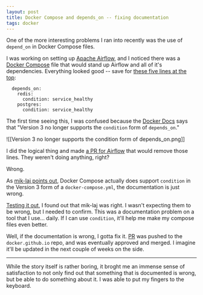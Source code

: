 ```yaml
---
layout: post
title: Docker Compose and depends_on -- fixing documentation
tags: docker
---
```


One of the more interesting problems I ran into recently was the use of `depend_on` in Docker Compose files.

I was working on setting up [Apache Airflow](https://airflow.apache.org/docs/apache-airflow/stable/index.html), and I noticed there was a [Docker Compose](https://airflow.apache.org/docs/apache-airflow/stable/docker-compose.yaml) file that would stand up Airflow and all of it's dependencies. Everything looked good -- save for [these five lines at the top](https://github.com/apache/airflow/blob/master/docs/apache-airflow/start/docker-compose.yaml#L58-L62):

```
  depends_on:
    redis:
      condition: service_healthy
    postgres:
      condition: service_healthy
```

The first time seeing this, I was confused because the [Docker Docs](https://docs.docker.com/compose/compose-file/compose-file-v3/#depends_on) says that "Version 3 no longer supports the `condition` form of `depends_on`."

![[Version 3 no longer supports the condition form of depends_on.png]]

I did the logical thing and made [a PR for Airflow](https://github.com/apache/airflow/pull/15509) that would remove those lines. They weren't doing anything, right?

Wrong.

As [mik-laj points out](https://github.com/apache/airflow/pull/15509#issuecomment-826120396), Docker Compose actually does support `condition` in the Version 3 form of a `docker-compose.yml`, the documentation is just wrong.

[Testing it out](https://github.com/porterdarby/docker-compose-condition-test), I found out that mik-laj was right. I wasn't expecting them to be wrong, but I needed to confirm. This was a documentation problem on a tool that I use... daily. If I can use `condition`, it'll help me make my compose files even better.

Well, if the documentation is wrong, I gotta fix it. [PR](https://github.com/docker/docker.github.io/pull/12746) was pushed to  the `docker.github.io` repo, and was eventually approved and merged. I imagine it'll be updated in the next couple of weeks on the side.

---

While the story itself is rather boring, it broght me an immense sense of satisfaction to not only find out that something that is documented is wrong, but be able to do something about it. I was able to put my fingers to the keyboard.
